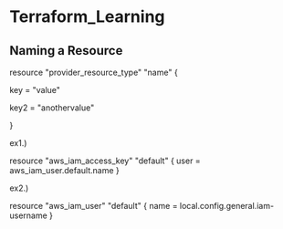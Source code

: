 # Terraform_Learning


Naming a Resource
------------------------

resource "provider_resource_type" "name" {
  
  key = "value"
  
  key2 = "anothervalue"

}

ex1.)

resource "aws_iam_access_key" "default" {
  user = aws_iam_user.default.name
}



ex2.)

resource "aws_iam_user" "default" {
  name = local.config.general.iam-username
}
